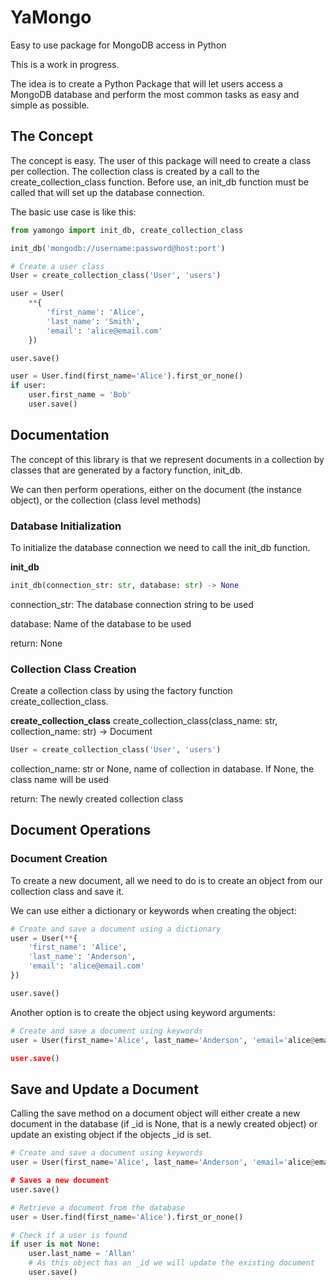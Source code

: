 # YaMongo
Easy to use package for MongoDB access in Python

This is a work in progress. 

The idea is to create a Python Package that will let users access a MongoDB database and perform the most common tasks as easy and simple as possible.

## The Concept
The concept is easy. The user of this package will need to create a class per collection. The collection class is created by a call to the create_collection_class function.
Before use, an init_db function must be called that will set up the database connection. 

The basic use case is like this:

```python
from yamongo import init_db, create_collection_class

init_db('mongodb://username:password@host:port')

# Create a user class
User = create_collection_class('User', 'users')

user = User(
    **{
        'first_name': 'Alice',
        'last_name': 'Smith',
        'email': 'alice@email.com'
    })

user.save()

user = User.find(first_name='Alice').first_or_none()
if user:
    user.first_name = 'Bob'
    user.save()
```    

## Documentation
The concept of this library is that we represent documents in a collection by classes that are generated by a factory function, init_db.

We can then perform operations, either on the document (the instance object), or the collection (class level methods)

### Database Initialization
To initialize the database connection we need to call the init_db function.

**init_db**
```python
init_db(connection_str: str, database: str) -> None
```
connection_str: The database connection string to be used

database: Name of the database to be used

return: None

### Collection Class Creation
Create a collection class by using the factory function create_collection_class.

**create_collection_class**
create_collection_class(class_name: str, collection_name: str) -> Document
```python
User = create_collection_class('User', 'users')
```

collection_name: str or None, name of collection in database. If None, the class name will be used

return: The newly created collection class

## Document Operations
### Document Creation
To create a new document, all we need to do is to create an object from our collection class and save it.

We can use either a dictionary or keywords when creating the object:

```python
# Create and save a document using a dictionary
user = User(**{
    'first_name': 'Alice',
    'last_name': 'Anderson',
    'email': 'alice@email.com'
})

user.save()
```

Another option is to create the object using keyword arguments:
```python
# Create and save a document using keywords
user = User(first_name='Alice', last_name='Anderson', 'email='alice@email.com')

user.save()
```

## Save and Update a Document
Calling the save method on a document object will either create a new document in the database (if _id is None, that is a newly created object) or update an existing object if the objects _id is set.
```python
# Create and save a document using keywords
user = User(first_name='Alice', last_name='Anderson', 'email='alice@email.com')

# Saves a new document
user.save()

# Retrieve a document from the database
user = User.find(first_name='Alice').first_or_none()

# Check if a user is found
if user is not None:
    user.last_name = 'Allan'
    # As this object has an _id we will update the existing document
    user.save()
```

